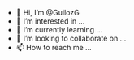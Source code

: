 - 👋 Hi, I’m @GuilozG
- 👀 I’m interested in ...
- 🌱 I’m currently learning ...
- 💞️ I’m looking to collaborate on ...
- 📫 How to reach me ...

<!---
Has una suma solo de numeros pares hasta el 28
--->
